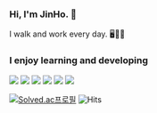 
### Hi, I'm JinHo. 👋
I walk and work every day. 🖥🏃‍♂️
<br/>



### I enjoy learning and developing
<p>
 <img src="https://img.shields.io/badge/Android-3DDC84?style=flat-square&logo=Android&logoColor=white"/>
 <img src="https://img.shields.io/badge/Kotlin-0095D5?style=flat-square&logo=Kotlin&logoColor=white"/> 
 <img src="https://img.shields.io/badge/Java-344CB7?style=flat-square&logo=Java&logoColor=white"/>
 <img src="https://img.shields.io/badge/Firebase-FFCA28?style=flat-square&logo=Firebase&logoColor=white">
 <img src="https://img.shields.io/badge/github-181717?style=flat-badge&logo=github&logoColor=white">
 <img src="https://img.shields.io/badge/git-F05032?style=flat-badge&logo=git&logoColor=white">
</p>
<p>
 
 [![Solved.ac프로필](http://mazassumnida.wtf/api/mini/generate_badge?boj=akgk155)](https://solved.ac/akgk155) ![Hits](https://hits.seeyoufarm.com/api/count/incr/badge.svg?url=https://github.com/jeongjaino)
</p>
